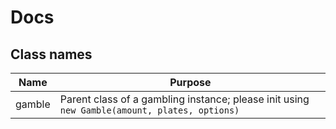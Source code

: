 # Docs
## Class names
Name | Purpose
-|-
gamble | Parent class of a gambling instance; please init using `new Gamble(amount, plates, options)`